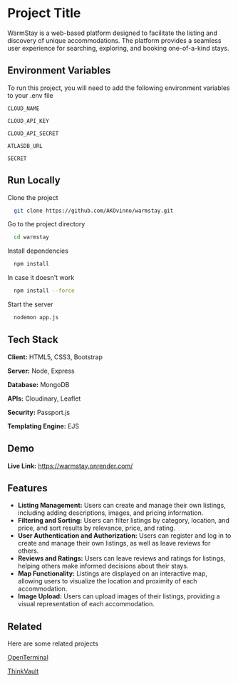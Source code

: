 
# Project Title

WarmStay is a web-based platform designed to facilitate the listing and discovery of unique accommodations. The platform provides a seamless user experience for searching, exploring, and booking one-of-a-kind stays.
## Environment Variables

To run this project, you will need to add the following environment variables to your .env file

`CLOUD_NAME`

`CLOUD_API_KEY`

`CLOUD_API_SECRET`

`ATLASDB_URL`

`SECRET`


## Run Locally

Clone the project

```bash
  git clone https://github.com/AKOvinno/warmstay.git
```

Go to the project directory

```bash
  cd warmstay
```

Install dependencies

```bash
  npm install
```
In case it doesn't work

```bash
  npm install --force
```

Start the server

```bash
  nodemon app.js
```


## Tech Stack

**Client:** HTML5, CSS3, Bootstrap 

**Server:** Node, Express 

**Database:** MongoDB 

**APIs:** Cloudinary, Leaflet 

**Security:** Passport.js 

**Templating Engine:** EJS


## Demo

**Live Link:** https://warmstay.onrender.com/


## Features

* **Listing Management:** Users can create and manage their own listings, including adding descriptions, images, and pricing information.
* **Filtering and Sorting:** Users can filter listings by category, location, and price, and sort results by relevance, price, and rating.
* **User Authentication and Authorization:** Users can register and log in to create and manage their own listings, as well as leave reviews for others.
* **Reviews and Ratings:** Users can leave reviews and ratings for listings, helping others make informed decisions about their stays.
* **Map Functionality:** Listings are displayed on an interactive map, allowing users to visualize the location and proximity of each accommodation.
* **Image Upload:** Users can upload images of their listings, providing a visual representation of each accommodation.


## Related 

Here are some related projects

[OpenTerminal](https://openterminal.onrender.com/)

[ThinkVault](https://thinkvault.onrender.com/listings/home)

